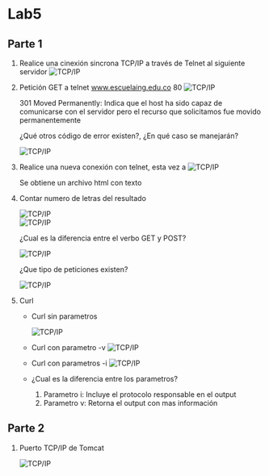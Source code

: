 # Lab5

## Parte 1 

1. Realice una cinexión sincrona TCP/IP a través de Telnet al siguiente servidor
    ![TCP/IP](./Image/Telnet1.png)

2. Petición GET a telnet www.escuelaing.edu.co 80
    ![TCP/IP](./Image/Telnet.png)  

    301 Moved Permanently: Indica que el host ha sido capaz de comunicarse con el servidor pero el recurso que solicitamos fue movido permanentemente   

    ¿Qué otros código de error existen?, ¿En qué caso se manejarán?

    ![TCP/IP](./Image/CodigosDeError.png)    
3. Realice una nueva conexión con telnet, esta vez a
    ![TCP/IP](./Image/httpbin.png)

    Se obtiene un archivo html con texto 

4. Contar numero de letras del resultado

    ![TCP/IP](./Image/wcparte1.png)  
    ![TCP/IP](./Image/wcparte2.png)

    ¿Cual es la diferencia entre el verbo GET y POST?

    ![TCP/IP](./Image/GetvsPost.png)

    ¿Que tipo de peticiones existen?

    ![TCP/IP](./Image/TiposDePeticiones.png)
5. Curl 
    * Curl sin parametros

        ![TCP/IP](./Image/curl1.png)
    * Curl con parametro -v 
        ![TCP/IP](./Image/curl2.png)
    * Curl con parametros -i 
        ![TCP/IP](./Image/curl3.png)

    * ¿Cual es la diferencia entre los parametros?
        1. Parametro i: Incluye el protocolo responsable en el output 
        2. Parametro v: Retorna el output con mas información 

## Parte 2 

1. Puerto TCP/IP de Tomcat 

    ![TCP/IP](./Image/Puerto.png)